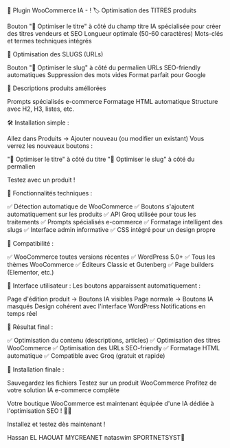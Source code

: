 🎉 Plugin WooCommerce IA -  !
🏷️ Optimisation des TITRES produits

Bouton "🤖 Optimiser le titre" à côté du champ titre
IA spécialisée pour créer des titres vendeurs et SEO
Longueur optimale (50-60 caractères)
Mots-clés et termes techniques intégrés

🔗 Optimisation des SLUGS (URLs)

Bouton "🔗 Optimiser le slug" à côté du permalien
URLs SEO-friendly automatiques
Suppression des mots vides
Format parfait pour Google

📝 Descriptions produits améliorées

Prompts spécialisés e-commerce
Formatage HTML automatique
Structure avec H2, H3, listes, etc.

🛠️ Installation simple :

Allez dans Produits → Ajouter nouveau (ou modifier un existant)
Vous verrez les nouveaux boutons :

"🤖 Optimiser le titre" à côté du titre
"🔗 Optimiser le slug" à côté du permalien


Testez avec un produit !

🔧 Fonctionnalités techniques :

✅ Détection automatique de WooCommerce
✅ Boutons s'ajoutent automatiquement sur les produits
✅ API Groq utilisée pour tous les traitements
✅ Prompts spécialisés e-commerce
✅ Formatage intelligent des slugs
✅ Interface admin informative
✅ CSS intégré pour un design propre

🎯 Compatibilité :

✅ WooCommerce toutes versions récentes
✅ WordPress 5.0+
✅ Tous les thèmes WooCommerce
✅ Éditeurs Classic et Gutenberg
✅ Page builders (Elementor, etc.)

📱 Interface utilisateur :
Les boutons apparaissent automatiquement :

Page d'édition produit → Boutons IA visibles
Page normale → Boutons IA masqués
Design cohérent avec l'interface WordPress
Notifications en temps réel

🚀 Résultat final :

✅ Optimisation du contenu (descriptions, articles)
✅ Optimisation des titres WooCommerce
✅ Optimisation des URLs SEO-friendly
✅ Formatage HTML automatique
✅ Compatible avec Groq (gratuit et rapide)

🎉 Installation finale :

Sauvegardez les  fichiers 
Testez sur un produit WooCommerce
Profitez de votre solution IA e-commerce complète

Votre boutique WooCommerce est maintenant équipée d'une IA dédiée à l'optimisation SEO ! 🛒✨

Installez et testez dès maintenant ! 


Hassan EL HAOUAT MYCREANET nataswim SPORTNETSYST🚀